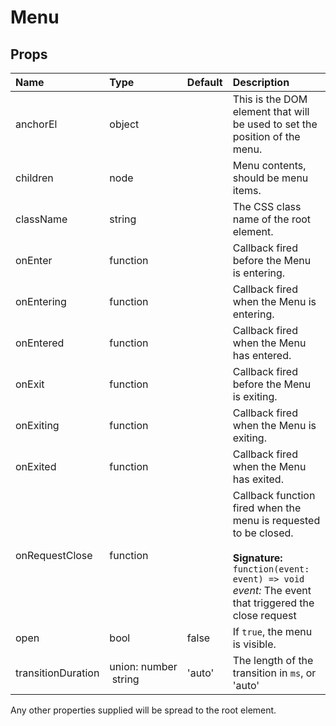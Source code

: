 Menu
====



Props
-----

| Name | Type | Default | Description |
|:-----|:-----|:--------|:------------|
| anchorEl | object |  | This is the DOM element that will be used to set the position of the menu. |
| children | node |  | Menu contents, should be menu items. |
| className | string |  | The CSS class name of the root element. |
| onEnter | function |  | Callback fired before the Menu is entering. |
| onEntering | function |  | Callback fired when the Menu is entering. |
| onEntered | function |  | Callback fired when the Menu has entered. |
| onExit | function |  | Callback fired before the Menu is exiting. |
| onExiting | function |  | Callback fired when the Menu is exiting. |
| onExited | function |  | Callback fired when the Menu has exited. |
| onRequestClose | function |  | Callback function fired when the menu is requested to be closed.<br><br>**Signature:**<br>`function(event: event) => void`<br>*event:* The event that triggered the close request |
| open | bool | false | If `true`, the menu is visible. |
| transitionDuration | union:&nbsp;number<br>&nbsp;string<br> | 'auto' | The length of the transition in `ms`, or 'auto' |

Any other properties supplied will be spread to the root element.
